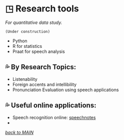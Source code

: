 # ◳ Research tools
_For quantitative data study._  

~~~
(Under construction)
~~~

* Python 
* R for statistics
* Praat for speech analysis


## 💦 By Research Topics:
* Listenability   
* Foreign accents and intellibility
* Pronunciation Evaluation using speech applications  



## 💦 Useful online applications:
* Speech recognition online: [speechnotes]("httpes://speechnotes.co")  
* 


[_back to MAIN_](../README.md)  
